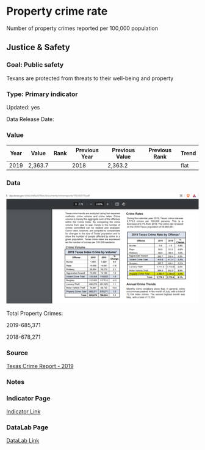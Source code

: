 # Property crime rate


Number of property crimes reported per 100,000 population

## Justice & Safety

### Goal: Public safety

Texans are protected from threats to their well-being and property

### Type: Primary indicator

Updated: yes

Data Release Date: 


### Value

| Year |  Value      | Rank     | Previous Year   | Previous Value | Previous Rank | Trend | 
| ----------- | ----------- | ----------- | ----------- | ----------- | ----------- | -----------|
|    2019     |   2,363.7   |             |     2018    |    2,363.2  |             |     flat   |

### Data

![img](./propertycrime.PNG)

Total Property Crimes:

2019-685,371 

2018-678,271


### Source

[Texas Crime Report - 2019](https://www.dps.texas.gov/sites/default/files/documents/crimereports/19/cit2019.pdf)

### Notes



### Indicator Page

[Indicator Link](https://indicators.texas2036.org/indicator/87)

### DataLab Page

[DataLab Link](https://datalab.texas2036.org/dbkqjpe/texas-crime-rate-by-offense-crime-index-by-volume?accesskey=bqthjxg)